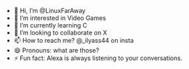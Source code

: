 - 👋 Hi, I’m @LinuxFarAway
- 👀 I’m interested in Video Games
- 🌱 I’m currently learning C
- 💞️ I’m looking to collaborate on X
- 📫 How to reach me? @_ilyass44 on insta
- 😄 Pronouns: what are those?
- ⚡ Fun fact: Alexa is always listening to your conversations.

<!---
LinuxFarAway/LinuxFarAway is a ✨ special ✨ repository because its `README.md` (this file) appears on your GitHub profile.
You can click the Preview link to take a look at your changes.
--->
